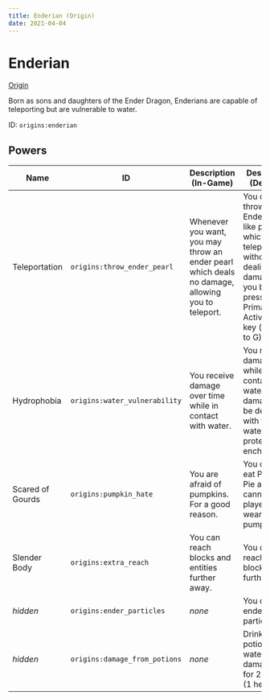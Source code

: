 ```yaml
---
title: Enderian (Origin)
date: 2021-04-04
---
```


# Enderian

[Origin](../origins.md)

Born as sons and daughters of the Ender Dragon, Enderians are capable of teleporting but are vulnerable to water.

ID: `origins:enderian`

## Powers

Name | ID | Description (In-Game) | Description (Detailed)
-----|----|-----------------------|------------------------
Teleportation | `origins:throw_ender_pearl` | Whenever you want, you may throw an ender pearl which deals no damage, allowing you to teleport. | You can throw an Ender Pearl-like projectile which teleports you without dealing Fall damage to you by pressing your Primary Active power key (default to G)
Hydrophobia | `origins:water_vulnerability` | You receive damage over time while in contact with water. | You receive damage while in contact with water. The damage can be delayed with the water protection enchantment.
Scared of Gourds | `origins:pumpkin_hate` | You are afraid of pumpkins. For a good reason. | You cannot eat Pumpkin Pie and you cannot see players wearing a pumpkin.
Slender Body | `origins:extra_reach` | You can reach blocks and entities further away. | You can reach 1.5 blocks further away.
_hidden_ | `origins:ender_particles` | _none_ | You display ender particles.
_hidden_ | `origins:damage_from_potions` | _none_ | Drinking potions or water damages you for 2 points (1 heart).
